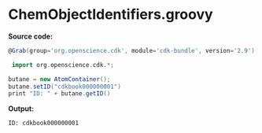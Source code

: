 # ChemObjectIdentifiers.groovy
**Source code:**
```groovy
@Grab(group='org.openscience.cdk', module='cdk-bundle', version='2.9')

 import org.openscience.cdk.*;

butane = new AtomContainer();
butane.setID("cdkbook000000001")
print "ID: " + butane.getID()
```
**Output:**
```plain
ID: cdkbook000000001
```
